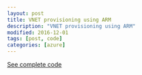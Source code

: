 ```yaml
---
layout: post
title: VNET provisioning using ARM
description: "VNET provisioning using ARM"
modified: 2016-12-01
tags: [post, code]
categories: [azure]
---
```

  

[See complete code](https://github.com/AjeetChouksey/armresources/blob/master/network/azure365.vnet.json)
